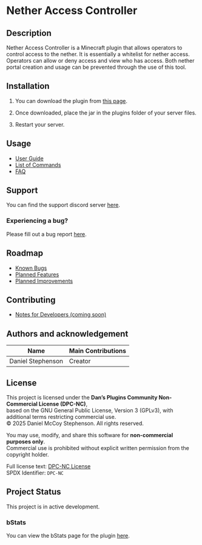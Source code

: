 # Nether Access Controller

## Description
Nether Access Controller is a Minecraft plugin that allows operators to control access to the nether. It is essentially a whitelist for nether access. Operators can allow or deny access and view who has access. Both nether portal creation and usage can be prevented through the use of this tool.

## Installation
1) You can download the plugin from [this page](https://www.spigotmc.org/resources/nether-access-controller.95905/).

2) Once downloaded, place the jar in the plugins folder of your server files.

3) Restart your server.

## Usage
- [User Guide](https://github.com/dmccoystephenson/Nether-Access-Controller/wiki/Guide)
- [List of Commands](https://github.com/dmccoystephenson/Nether-Access-Controller/wiki/Commands)
- [FAQ](https://github.com/dmccoystephenson/Nether-Access-Controller/wiki/FAQ)

## Support
You can find the support discord server [here](https://discord.gg/xXtuAQ2).

### Experiencing a bug?
Please fill out a bug report [here](https://github.com/dmccoystephenson/Nether-Access-Controller/issues?q=is%3Aissue+is%3Aopen+label%3Abug).

## Roadmap
- [Known Bugs](https://github.com/dmccoystephenson/Nether-Access-Controller/issues?q=is%3Aopen+is%3Aissue+label%3Abug)
- [Planned Features](https://github.com/dmccoystephenson/Nether-Access-Controller/issues?q=is%3Aopen+is%3Aissue+label%3AEpic)
- [Planned Improvements](https://github.com/dmccoystephenson/Nether-Access-Controller/issues?q=is%3Aopen+is%3Aissue+label%3Aenhancement)

## Contributing
- [Notes for Developers (coming soon)](https://github.com/dmccoystephenson/Nether-Access-Controller/wiki/Developer-Notes)

## Authors and acknowledgement
Name | Main Contributions
------------ | -------------
Daniel Stephenson | Creator

## License
This project is licensed under the **Dan’s Plugins Community Non-Commercial License (DPC-NC)**,  
based on the GNU General Public License, Version 3 (GPLv3), with additional terms restricting commercial use.  
© 2025 Daniel McCoy Stephenson. All rights reserved.  

You may use, modify, and share this software for **non-commercial purposes only**.  
Commercial use is prohibited without explicit written permission from the copyright holder.  

Full license text: [DPC-NC License](https://github.com/Dans-Plugins-Community/dpc-nc-license)  
SPDX Identifier: `DPC-NC`

## Project Status
This project is in active development.

### bStats
You can view the bStats page for the plugin [here](https://bstats.org/plugin/bukkit/Nether%20Access%20Controller/12673).
